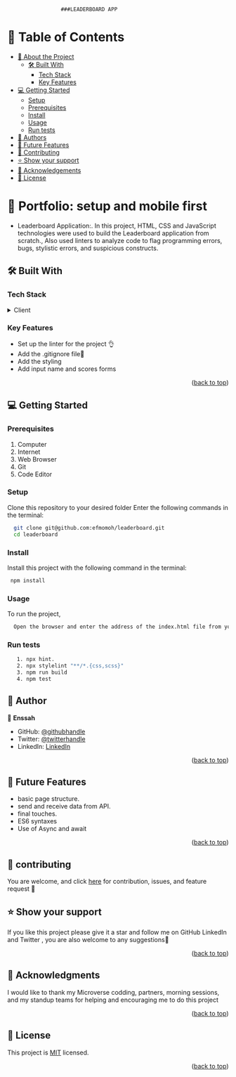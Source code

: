                      ###LEADERBOARD APP

# 📗 Table of Contents

- [📖 About the Project](#about-project)
  - [🛠 Built With](#built-with)
    - [Tech Stack](#tech-stack)
    - [Key Features](#key-features)
- [💻 Getting Started](#getting-started)
  - [Setup](#setup)
  - [Prerequisites](#prerequisites)
  - [Install](#install)
  - [Usage](#usage)
  - [Run tests](#run-tests)
  <!-- - [🚀 Live Demo ](#-live-demo-) -->
- [👥 Authors](#authors)
- [🔭 Future Features](#future-features)
- [🤝 Contributing](#contributing)
- [⭐️ Show your support](#support)
- [🙏 Acknowledgements](#acknowledgements)
- [📝 License](#license)

# 📖 Portfolio: setup and mobile first<a name="about-project"></a>

- Leaderboard Application:. In this project, HTML, CSS and JavaScript technologies were used to build the Leaderboard application from scratch., Also used linters to analyze code to flag programming errors, bugs, stylistic errors, and suspicious constructs.

## 🛠 Built With <a name="built-with"></a>

### Tech Stack <a name="tech-stack"></a>

<details>
  <summary>Client</summary>
  <ul>
    <li><a href="https://html.spec.whatwg.org/">HTML</a></li>
    <li><a href="https://www.w3.org/TR/CSS/#css">CSS</a></li>
    <li><a href="https://www.w3.org/TR/JS/#js">JS</a></li>
  </ul>
</details>

### Key Features <a name="key-features"></a>

- Set up the linter for the project 👌
- Add the .gitignore file🚀
- Add the styling
- Add input name and scores forms

<p align="right">(<a href="#readme-top">back to top</a>)</p>

## 💻 Getting Started <a name="getting-started"></a>

### Prerequisites

1. Computer
2. Internet
3. Web Browser
4. Git
5. Code Editor

### Setup

Clone this repository to your desired folder Enter the following commands in the terminal:

```sh
  git clone git@github.com:efmomoh/leaderboard.git
  cd leaderboard
```

### Install

Install this project with the following command in the terminal:

```sh
 npm install

```

### Usage

To run the project,

```sh
  Open the browser and enter the address of the index.html file from your computer/server
```

### Run tests

```sh
   1. npx hint.
   2. npx stylelint "**/*.{css,scss}"
   3. npm run build
   4. npm test
```

<!-- ## 🚀 Live Demo <a name="live-demo"></a>

 - [Live Demo Link](https://efmomoh.github.io/leaderboard/) -->

## 👥 Author <a name="authors"></a>

👤 **Enssah**

- GitHub: [@githubhandle](https://github.com/efmomoh)
- Twitter: [@twitterhandle](https://twitter.com/@efmomoh)
- LinkedIn: [LinkedIn](https://www.linkedin.com/in/efmomoh?lipi=urn%3Ali%3Apage%3Ad_flagship3_profile_view_base_contact_details%3BQI%2F5GWZxS063VqRg2rilyg%3D%3D)

<p align="right">(<a href="#readme-top">back to top</a>)</p>

## 🔭 Future Features <a name="future-features"></a>

- basic page structure.
- send and receive data from API.
- final touches.
- ES6 syntaxes
- Use of Async and await 

<p align="right">(<a href="#readme-top">back to top</a>)</p>

## 🤝 contributing <a name="contributing"></a>

You are welcome, and click <a href="https://github.com/efmomoh/leaderboard/issues">here</a> for contribution, issues, and feature request 🙏

## ⭐️ Show your support <a name="support"></a>

If you like this project please give it a star and follow me on GitHub LinkedIn and Twitter
, you are also welcome to any suggestions🙏

<p align="right">(<a href="#readme-top">back to top</a>)</p>

## 🙏 Acknowledgments <a name="acknowledgements"></a>

I would like to thank my Microverse codding, partners, morning sessions, and my standup teams for helping and encouraging me to do this project

<p align="right">(<a href="#readme-top">back to top</a>)</p>

## 📝 License <a name="license"></a>

This project is [MIT](./LICENSE) licensed.

<p align="right">(<a href="#readme-top">back to top</a>)</p>
